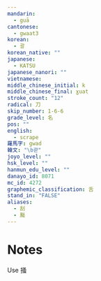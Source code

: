 ```yaml
---
mandarin:
  - guā
cantonese:
  - gwaat3
korean:
  - 괄
korean_native: ""
japanese:
  - KATSU
japanese_nanori: ""
vietnamese:
middle_chinese_initial: k
middle_chinese_final: ɣuat
stroke_count: "12"
radical: 刀
skip_number: 1-6-6
grade_level: 名
pos: ""
english:
  - scrape
羅馬字: gwad
韓文: "\b괃"
joyo_level: ""
hsk_level: ""
hanmun_edu_level: ""
danayo_id: 8071
mc_id: 4272
graphemic_classification: 舌
stand_in: "FALSE"
aliases:
  - 刮
  - 颳
---
```


# Notes
Use 掻
